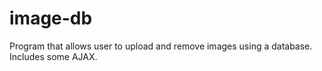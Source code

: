 # image-db
Program that allows user to upload and remove images using a database. Includes some AJAX.
